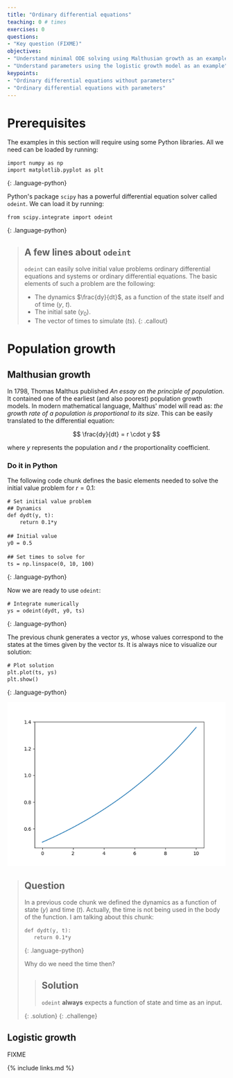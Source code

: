 ```yaml
---
title: "Ordinary differential equations"
teaching: 0 # times
exercises: 0
questions:
- "Key question (FIXME)"
objectives:
- "Understand minimal ODE solving using Malthusian growth as an example"
- "Understand parameters using the logistic growth model as an example"
keypoints:
- "Ordinary differential equations without parameters"
- "Ordinary differential equations with parameters"
---
```


# Prerequisites

The examples in this section will require using some Python libraries. All we need can be loaded by running:

~~~
import numpy as np
import matplotlib.pyplot as plt
~~~
{: .language-python}

Python's package `scipy` has a powerful differential equation solver called `odeint`. We can load it by running:

~~~
from scipy.integrate import odeint
~~~
{: .language-python}

> ## A few lines about `odeint`
>
>
>`odeint` can easily solve initial value problems ordinary differential equations and systems or ordinary differential equations. The basic elements of such a problem are the following:
>
> - The dynamics $\frac{dy}{dt}$, as a function of the state itself and of time ($y$, $t$).
> - The initial sate ($y_0$).
> - The vector of times to simulate ($ts$).
{: .callout}


# Population growth

## Malthusian growth
In 1798, Thomas Malthus published _An essay on the principle of population_. It contained one of the earliest (and also poorest) population growth models. In modern mathematical language, Malthus' model will read as: _the growth rate of a population is proportional to its size_. This can be easily translated to the differential equation:

$$
\frac{dy}{dt} = r \cdot y
$$

where $y$ represents the population and $r$ the proportionality coefficient.

### Do it in Python

The following code chunk defines the basic elements needed to solve the initial value problem for $r = 0.1$:

~~~
# Set initial value problem
## Dynamics
def dydt(y, t):
    return 0.1*y

## Initial value
y0 = 0.5

## Set times to solve for
ts = np.linspace(0, 10, 100)
~~~
{: .language-python}

Now we are ready to use `odeint`:
~~~
# Integrate numerically
ys = odeint(dydt, y0, ts)
~~~
{: .language-python}

The previous chunk generates a vector _ys_, whose values correspond to the states at the times given by the vector _ts_.
It is always nice to visualize our solution:
~~~
# Plot solution
plt.plot(ts, ys)
plt.show()
~~~
{: .language-python}

![Malthusian growth](../fig/03-Malthus.png "Malthusian growth")


> ## Question
>
> In a previous code chunk we defined the dynamics as a function of state ($y$) and time ($t$).
  Actually, the time is not being used in the body of the function.
  I am talking about this chunk:
> ~~~
> def dydt(y, t):
>    return 0.1*y
> ~~~
> {: .language-python}
>
> Why do we need the time then?
>
>
> > ## Solution
> >
> > `odeint` **always** expects a function of state and time as an input.
> >
> {: .solution}
{: .challenge}

## Logistic growth
FIXME

{% include links.md %}
